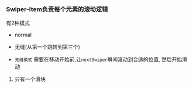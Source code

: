  ### Swiper-Item负责每个元素的滚动逻辑


有2种模式
- normal
- 无缝(从第一个跳转到第三个)

- `无缝模式`
需要在移动开始前,让`nextSwiper`瞬间滚动到合适的位置, 然后开始滑动



1. 只有一个滑块
